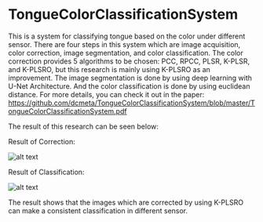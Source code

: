 # TongueColorClassificationSystem

This is a system for classifying tongue based on the color under different sensor. There are four steps in this system which are image acquisition, color correction, image segmentation, and color classification. The color correction provides 5 algorithms to be chosen: PCC, RPCC, PLSR, K-PLSR, and K-PLSRO, but this research is mainly using K-PLSRO as an improvement. The image segmentation is done by using deep learning with U-Net Architecture. And the color classification is done by using euclidean distance. 
For more details, you can check it out in the paper: https://github.com/dcmeta/TongueColorClassificationSystem/blob/master/TongueColorClassificationSystem.pdf

The result of this research can be seen below: 

Result of Correction:

![alt text](https://github.com/dcmeta/TongueColorClassificationSystem/blob/master/res_correction.png)

Result of Classification: 

![alt text](https://github.com/dcmeta/TongueColorClassificationSystem/blob/master/res_classification.png)

The result shows that the images which are corrected by using K-PLSRO can make a consistent classification in different sensor.
